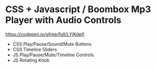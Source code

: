 # CSS + Javascript / Boombox Mp3 Player with Audio Controls

https://codepen.io/gfree/full/LYjKdeX

- CSS Play/Pause/Sound/Mute Buttons
- CSS Timeline Sliders
- JS Play/Pause/Mute/Timeline Controls
- JS Rotating Knob
